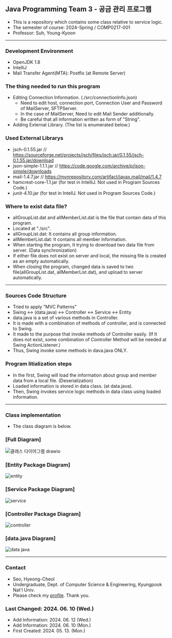 ## Java Programming Team 3 - 공금 관리 프로그램
- This is a repository which contains some class relative to service logic.
- The semester of course: 2024-Spring / COMP0217-001
- Professor: Suh, Young-Kyoon

-----

### Development Environment
- OpenJDK 1.8
- IntelliJ
- Mail Transfer Agent(MTA): Postfix (at Remote Server)

### The thing needed to run this program
- Editing Connection Information. (./src/connectionInfo.json)
	- Need to edit host, connection port, Connection User and Password of MailServer, SFTPServer.
	- In the case of MailServer, Need to edit Mail Sender additionally.
	- Be careful that all information written as form of "String".
- Adding External Library. (The list is enumerated below.)

### Used External Librarys
- jsch-0.1.55.jar // https://sourceforge.net/projects/jsch/files/jsch.jar/0.1.55/jsch-0.1.55.jar/download
- json-simple-1.1.1.jar // https://code.google.com/archive/p/json-simple/downloads
- mail-1.4.7.jar // https://mvnrepository.com/artifact/javax.mail/mail/1.4.7
- hamcrest-core-1.1.jar (for test in IntelliJ. Not used in Program Sources Code.)
- junit-4.10.jar (for test in IntellJ. Not used in Program Sources Code.)

### Where to exist data file?
- allGroupList.dat and allMemberList.dat is the file that contain data of this program.
- Located at "./src".
- allGroupList.dat: It contains all group information.
- allMemberList.dat: It contains all member information.
- When starting the program, It trying to download two data file from server. (Data synchronization)
- If either file does not exist on server and local, the missing file is created as an empty automatically.
- When closing the program, changed data is saved to two file(allGroupList.dat, allMemberList.dat), and upload to server automatically.

-----

### Sources Code Structure
- Tried to apply "MVC Patterns"
- Swing <-> (data.java) <-> Controller <-> Service <-> Entity
- data.java is a set of various methods in Controller.
- It is made with a combination of methods of controller, and is connected to Swing.
- It made to the purpose that invoke methods of Controller easily.
  (If It does not exist, some combination of Controller Method will be needed at Swing ActionListener.)
- Thus, Swing invoke some methods in dava.java ONLY.

### Program Iitialization steps
- In the first, Swing will load the information about group and member data from a local file. (Deserialization)
- Loaded information is stored in data class. (at data.java).
- Then, Swing invokes service logic methods in data class using loaded information.

-----

### Class implementation
- The class diagram is below.
### [Full Diagram]
![클래스 다이어그램 drawio](https://github.com/Team3-COMP0217001/serviceLogic/assets/77498822/aba56ade-b7e3-4d31-9b13-83d5cbe4806a)

### [Entity Package Diagram]
![entity](https://github.com/Team3-COMP0217001/serviceLogic/assets/77498822/345cf46b-5b33-4629-b237-86cdfe0aba07)

### [Service Package Diagram]
![service](https://github.com/Team3-COMP0217001/serviceLogic/assets/77498822/1677e33b-0b1e-4b4f-81e9-22decb88a85a)

### [Controller Package Diagram]
![controller](https://github.com/Team3-COMP0217001/serviceLogic/assets/77498822/28d03d1a-f459-43e2-961c-58ba89197943)

### [data.java Diagram]
![data java](https://github.com/Team3-COMP0217001/serviceLogic/assets/77498822/54561c64-9e4c-46fb-98f6-5a915f29103a)

---
### Contact
- Seo, Hyeong-Cheol
- Undergraduate, Dept. of Computer Science & Engineering, Kyungpook Nat'l Univ.
- Please check my [profile](https://github.com/wjdqh6544). Thank you.
  
### Last Changed: 2024. 06. 10 (Wed.)
- Add Information: 2024. 06. 12 (Wed.)
- Add Information: 2024. 06. 10 (Mon.)
- First Created: 2024. 05. 13. (Mon.)
